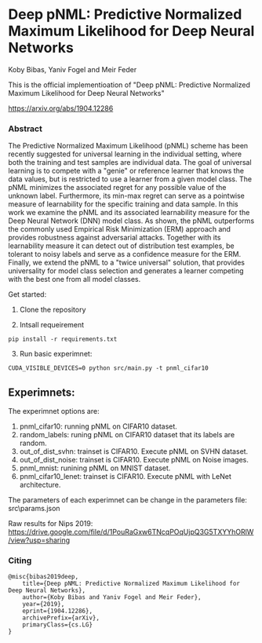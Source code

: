 # Deep pNML: Predictive Normalized Maximum Likelihood for Deep Neural Networks
Koby Bibas, Yaniv Fogel and Meir Feder

This is the official implementioation of "Deep pNML: Predictive Normalized Maximum Likelihood for Deep Neural Networks"

https://arxiv.org/abs/1904.12286

### Abstract
The Predictive Normalized Maximum Likelihood (pNML) scheme has been recently suggested for universal learning in the individual setting, where both the training and test samples are individual data. The goal of universal learning is to compete with a "genie" or reference learner that knows the data values, but is restricted to use a learner from a given model class. The pNML minimizes the associated regret for any possible value of the unknown label. Furthermore, its min-max regret can serve as a pointwise measure of learnability for the specific training and data sample. In this work we examine the pNML and its associated learnability measure for the Deep Neural Network (DNN) model class. As shown, the pNML outperforms the commonly used Empirical Risk Minimization (ERM) approach and provides robustness against adversarial attacks. Together with its learnability measure it can detect out of distribution test examples, be tolerant to noisy labels and serve as a confidence measure for the ERM. Finally, we extend the pNML to a "twice universal" solution, that provides universality for model class selection and generates a learner competing with the best one from all model classes.

Get started:

1. Clone the repository

2. Intsall requeirement 

```
pip install -r requirements.txt
```

3. Run basic experimnet:

```
CUDA_VISIBLE_DEVICES=0 python src/main.py -t pnml_cifar10
```

## Experimnets:

The experimnet options are:

1. pnml_cifar10: running pNML on CIFAR10 dataset.
2. random_labels: runing pNML on CIFAR10 dataset that its labels are random.
3. out_of_dist_svhn: trainset is CIFAR10. Execute pNML on SVHN dataset.
4. out_of_dist_noise:  trainset is CIFAR10. Execute pNML on Noise images.
5. pnml_mnist: runining pNML on MNIST dataset.
4. pnml_cifar10_lenet: trainset is CIFAR10. Execute pNML with LeNet architecture.

The parameters of each experimnet can be change in the parameters file: src\params.json

Raw results for Nips 2019:
https://drive.google.com/file/d/1PouRaGxw6TNcqPOqUjpQ3G5TXYYhORlW/view?usp=sharing

### Citing
```
@misc{bibas2019deep,
    title={Deep pNML: Predictive Normalized Maximum Likelihood for Deep Neural Networks},
    author={Koby Bibas and Yaniv Fogel and Meir Feder},
    year={2019},
    eprint={1904.12286},
    archivePrefix={arXiv},
    primaryClass={cs.LG}
}
```

